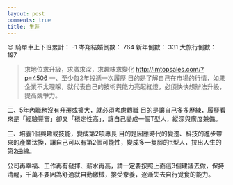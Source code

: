 ```yaml
---
layout: post
comments: true
title: 生涯
---
```


:wink:
騎單車上下班累計： -1
岑翔結婚倒數： 764
新年倒數： 331
大旅行倒數： 197

>求地位求升級，求廣求深，求趣味求變化
http://imtopsales.com/?p=4506
一、至少每2年投遞一次履歷
目的是了解自己在市場的行情，如果企業不太理睬，就代表自己的技術與能力亮起紅燈，必須快快想辦法升級，提高競爭力。

二、5年內職務沒有升遷或擴大，就必須考慮轉職
目的是讓自己多多歷練，履歷看來是「經驗豐富」卻又「穩定性高」，讓自己變成一個T型人，縱深與廣度兼備。

三、培養1個興趣或技能，變成第2項專長
目的是因應時代的變遷、科技的進步帶來的產業汰換，讓自己可以有第2個可能性，變成多一隻腳的π型人，拉出人生的第2曲線。

公司再幸福、工作再有發揮、薪水再高，請一定要按照上面這3個建議去做，保持清醒，千萬不要因為舒適就自動繳械，接受豢養，逐漸失去自行覓食的能力。

